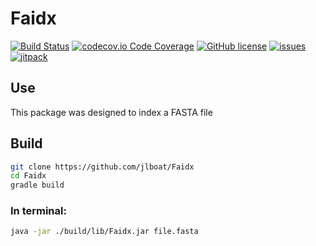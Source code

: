 # Faidx

[![Build Status](https://travis-ci.com/jlboat/Faidx.png?branch=master)](https://travis-ci.com/jlboat/Faidx)
[![codecov.io Code Coverage](https://img.shields.io/codecov/c/github/jlboat/Faidx.svg?maxAge=2592000)](https://codecov.io/github/jlboat/Faidx?branch=master)
[![GitHub license](https://img.shields.io/github/license/jlboat/Faidx.svg)](https://github.com/jlboat/Faidx)
[![issues](https://img.shields.io/github/issues/jlboat/Faidx.svg)](https://github.com/jlboat/Faidx/issues)
[![jitpack](https://jitpack.io/v/jlboat/Faidx.svg)](https://jitpack.io/#jlboat/Faidx)

## Use
This package was designed to index a FASTA file

## Build
```bash
git clone https://github.com/jlboat/Faidx
cd Faidx
gradle build
```

### In terminal:
```bash
java -jar ./build/lib/Faidx.jar file.fasta
```

